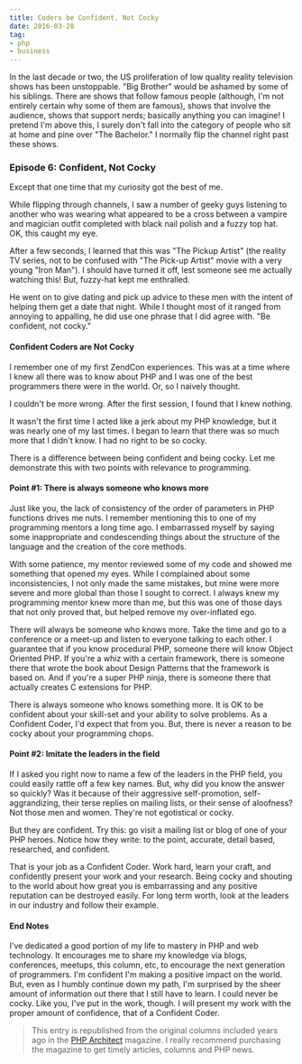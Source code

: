 ```yaml
---
title: Coders be Confident, Not Cocky
date: 2016-03-28
tag:
- php
- business
---
```

In the last decade or two, the US proliferation of low quality reality television shows has been unstoppable.  "Big Brother" would be ashamed by some of his siblings.  There are shows that follow famous people (although, I'm not entirely certain why some of them are famous), shows that involve the audience, shows that support nerds; basically anything you can imagine!  I pretend I'm above this, I surely don't fall into the category of people who sit at home and pine over "The Bachelor."  I normally flip the channel right past these shows.

<!--more-->

### Episode 6: Confident, Not Cocky

Except that one time that my curiosity got the best of me.

While flipping through channels, I saw a number of geeky guys listening to another who was wearing what appeared to be a cross between a vampire and magician outfit completed with black nail polish and a fuzzy top hat.  OK, this caught my eye.

After a few seconds, I learned that this was "The Pickup Artist" (the reality TV series, not to be confused with "The Pick-up Artist" movie with a very young "Iron Man").  I should have turned it off, lest someone see me actually watching this!  But, fuzzy-hat kept me enthralled.

He went on to give dating and pick up advice to these men with the intent of helping them get a date that night.  While I thought most of it ranged from annoying to appalling, he did use one phrase that I did agree with.  "Be confident, not cocky."

#### Confident Coders are Not Cocky

I remember one of my first ZendCon experiences.  This was at a time where I knew all there was to know about PHP and I was one of the best programmers there were in the world.  Or, so I naively thought.  

I couldn't be more wrong.  After the first session, I found that I knew nothing.

It wasn't the first time I acted like a jerk about my PHP knowledge, but it was nearly one of my last times.  I began to learn that there was so much more that I didn't know.  I had no right to be so cocky.

There is a difference between being confident and being cocky.  Let me demonstrate this with two points with relevance to programming.

#### Point #1: There is always someone who knows more

Just like you, the lack of consistency of the order of parameters in PHP functions drives me nuts.  I remember mentioning this to one of my programming mentors a long time ago.  I embarrassed myself by saying some inappropriate and condescending things about the structure of the language and the creation of the core methods.

With some patience, my mentor reviewed some of my code and showed me something that opened my eyes.  While I complained about some inconsistencies, I not only made the same mistakes, but mine were more severe and more global than those I sought to correct.  I always knew my programming mentor knew more than me, but this was one of those days that not only proved that, but helped remove my over-inflated ego.

There will always be someone who knows more.  Take the time and go to a conference or a meet-up and listen to everyone talking to each other.  I guarantee that if you know procedural PHP, someone there will know Object Oriented PHP.  If you're a whiz with a certain framework, there is someone there that wrote the book about Design Patterns that the framework is based on.  And if you're a super PHP ninja, there is someone there that actually creates C extensions for PHP.

There is always someone who knows something more.  It is OK to be confident about your skill-set and your ability to solve problems.  As a Confident Coder, I'd expect that from you.  But, there is never a reason to be cocky about your programming chops.  

#### Point #2: Imitate the leaders in the field

If I asked you right now to name a few of the leaders in the PHP field, you could easily rattle off a few key names.  But, why did you know the answer so quickly?  Was it because of their aggressive self-promotion, self-aggrandizing, their terse replies on mailing lists, or their sense of aloofness?  Not those men and women.  They're not egotistical or cocky.

But they are confident.  Try this: go visit a mailing list or blog of one of your PHP heroes.  Notice how they write: to the point, accurate, detail based, researched, and confident.  

That is your job as a Confident Coder.  Work hard, learn your craft, and confidently present your work and your research.  Being cocky and shouting to the world about how great you is embarrassing and any positive reputation can be destroyed easily.  For long term worth, look at the leaders in our industry and follow their example.  

#### End Notes

I've dedicated a good portion of my life to mastery in PHP and web technology.  It encourages me to share my knowledge via blogs, conferences, meetups, this column, etc, to encourage the next generation of programmers.  I'm confident I'm making a positive impact on the world.  But, even as I humbly continue down my path, I'm surprised by the sheer amount of information out there that I still have to learn.  I could never be cocky.  Like you, I've put in the work, though.  I will present my work with the proper amount of confidence, that of a Confident Coder.

> This entry is republished from the original columns included years ago in the [PHP Architect](http://phparch.com) magazine.  I really recommend purchasing the magazine to get timely articles, columns and PHP news.
